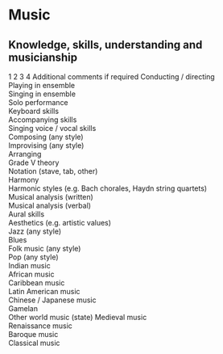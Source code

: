Music
=====

Knowledge, skills, understanding and musicianship
-------------------------------------------------
1	2	3	4	Additional comments if required
Conducting / directing					
Playing in ensemble					
Singing in ensemble					
Solo performance					
Keyboard skills					
Accompanying skills					
Singing voice / vocal skills					
Composing (any style)					
Improvising (any style)					
Arranging					
Grade V theory					
Notation (stave, tab, other) 					
Harmony 					
Harmonic styles (e.g. Bach chorales, Haydn string quartets) 					
Musical analysis (written)					
Musical analysis (verbal)					
Aural skills					
Aesthetics (e.g. artistic values)					
Jazz (any style)					
Blues					
Folk music (any style)					
Pop (any style)					
Indian music					
African music					
Caribbean music					
Latin American music					
Chinese / Japanese music					
Gamelan					
Other world music (state)
Medieval music					
Renaissance music					
Baroque music					
Classical music					
Romantic music					
20th / 21st century music	m				
The development of Western ‘classical’ music					
Instrumental families					
Instrumental ensembles					
Vocal combinations					
Musical textures (polyphonic, homophonic etc.)					
Musical forms, structures and techniques of development 					
Teaching individuals in music					
Teaching groups in music					
Community music projects					
Others (state)					


Music Technology
----------------
1	2	3	4	Additional comments if required
Electronic keyboards					
MIDI instruments (e.g. MIDI guitar)					
Synthesizers					
Microphones					
Digital recording to computer					
CD/MP3 ripping / burning					
Downloading MP3 files					
Downloading MIDI files					
Sequencing software (e.g. Cubase, Logic, Cakewalk)					
Score-writing software (e.g. Sibelius, Finale, Notator)					
Video capture and editing					
Other music specific software					
Sound processing					
Sampling 					
Mixing					
PA systems					
Setting up equipment					
Other music specific ICT experience (state)
					

